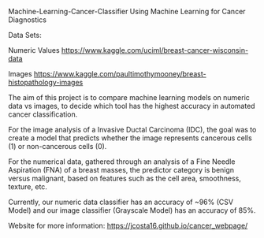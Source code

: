 Machine-Learning-Cancer-Classifier
Using Machine Learning for Cancer Diagnostics

Data Sets:

Numeric Values https://www.kaggle.com/uciml/breast-cancer-wisconsin-data

Images https://www.kaggle.com/paultimothymooney/breast-histopathology-images

The aim of this project is to compare machine learning models on numeric data vs images, to decide which tool has the highest accuracy in automated cancer classification.

For the image analysis of a Invasive Ductal Carcinoma (IDC), the goal was to create a model that predicts whether the image represents cancerous cells (1) or non-cancerous cells (0).

For the numerical data, gathered through an analysis of a Fine Needle Aspiration (FNA) of a breast masses, the predictor category is benign versus malignant, based on features such as the cell area, smoothness, texture, etc.

Currently, our numeric data classifier has an accuracy of ~96% (CSV Model) and our image classifier (Grayscale Model) has an accuracy of 85%.

Website for more information: https://jcosta16.github.io/cancer_webpage/
